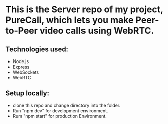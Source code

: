 # This is the Server repo of my project, PureCall, which lets you make Peer-to-Peer video calls using WebRTC.

## Technologies used:
- Node.js
- Express
- WebSockets
- WebRTC

## Setup locally:
- clone this repo and change directory into the folder.
- Run "npm dev" for development environment.
- Rum "npm start" for production Environment. 
